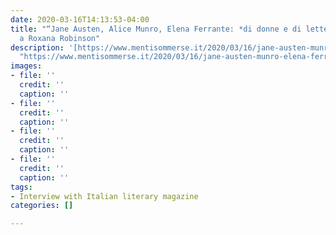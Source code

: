 ```yaml
---
date: 2020-03-16T14:13:53-04:00
title: "“Jane Austen, Alice Munro, Elena Ferrante: *di donne e di letteratura*: intervista
  a Roxana Robinson"
description: '[https://www.mentisommerse.it/2020/03/16/jane-austen-munro-elena-ferrante/?fbclid=IwAR1U2Z2NHAVeiMu0DE3kGv1y3QrSo5qHnEhQ6OdRPfWJanvKoeqRZOFUyiI](https://www.mentisommerse.it/2020/03/16/jane-austen-munro-elena-ferrante/?fbclid=IwAR1U2Z2NHAVeiMu0DE3kGv1y3QrSo5qHnEhQ6OdRPfWJanvKoeqRZOFUyiI
  "https://www.mentisommerse.it/2020/03/16/jane-austen-munro-elena-ferrante/?fbclid=IwAR1U2Z2NHAVeiMu0DE3kGv1y3QrSo5qHnEhQ6OdRPfWJanvKoeqRZOFUyiI")'
images:
- file: ''
  credit: ''
  caption: ''
- file: ''
  credit: ''
  caption: ''
- file: ''
  credit: ''
  caption: ''
- file: ''
  credit: ''
  caption: ''
tags:
- Interview with Italian literary magazine
categories: []

---
```

